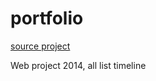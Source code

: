 # portfolio

[source project](http://startbootstrap.com/template-overviews/freelancer/)

Web project 2014, all list timeline
